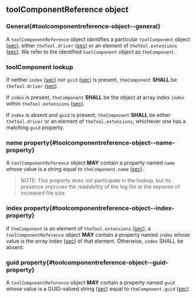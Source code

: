 ## toolComponentReference object

### General{#toolcomponentreference-object--general}

A `toolComponentReference` object identifies a particular `toolComponent` object ([sec](#toolcomponent-object)), either `theTool.driver` ([sec](#driver-property)) or an element of `theTool.extensions` ([sec](#extensions-property)). We refer to the identified `toolComponent` object as `theComponent`.

### toolComponent lookup

If neither `index` ([sec](#toolcomponentreference-object--index-property)) nor `guid` ([sec](#toolcomponentreference-object--guid-property)) is present, `theComponent` **SHALL** be `theTool.driver` ([sec](#driver-property)).

If `index` is present, `theComponent` **SHALL** be the object at array index `index` within `theTool.extensions` ([sec](#extensions-property)).

If `index` is absent and `guid` is present, `theComponent` **SHALL** be either `theTool.driver` or an element of `theTool.extensions`, whichever one has a matching `guid` property.

### name property{#toolcomponentreference-object--name-property}

A `toolComponentReference` object **MAY** contain a property named `name` whose value is a string equal to `theComponent.name` ([sec](#toolcomponent-object--name-property)).

> NOTE: This property does not participate in the lookup, but its presence improves the readability of the log file at the expense of increased file size.

### index property{#toolcomponentreference-object--index-property}

If `theComponent` is an element of `theTool.extensions` ([sec](#extensions-property)), a `toolComponentReference` object **MAY** contain a property named `index` whose value is the array index ([sec](#array-indices)) of that element. Otherwise, `index` SHALL be absent.

### guid property{#toolcomponentreference-object--guid-property}

A `toolComponentReference` object **MAY** contain a property named `guid` whose value is a GUID-valued string ([sec](#guid-valued-strings)) equal to `theComponent.guid` ([sec](#toolcomponent-object--guid-property)).
